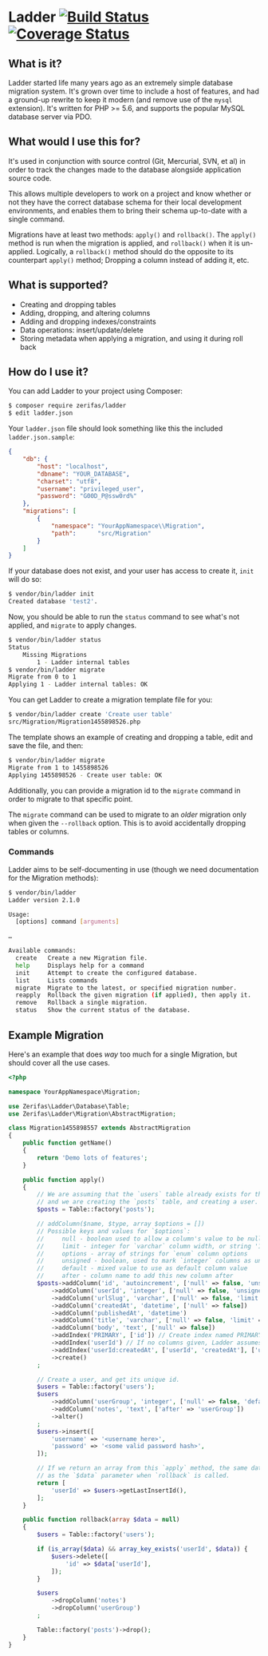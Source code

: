 # Ladder [![Build Status](https://travis-ci.org/Drarok/ladder2.svg?branch=develop)](https://travis-ci.org/Drarok/ladder2) [![Coverage Status](https://coveralls.io/repos/github/Drarok/ladder2/badge.svg?branch=develop)](https://coveralls.io/github/Drarok/ladder2?branch=develop)

## What is it?

Ladder started life many years ago as an extremely simple database migration system.
It's grown over time to include a host of features, and had a ground-up rewrite to keep
it modern (and remove use of the `mysql` extension). It's written for PHP >= 5.6, and
supports the popular MySQL database server via PDO.

## What would I use this for?

It's used in conjunction with source control (Git, Mercurial, SVN, et al) in order to
track the changes made to the database alongside application source code.

This allows multiple developers to work on a project and know whether or not they
have the correct database schema for their local development environments, and
enables them to bring their schema up-to-date with a single command.

Migrations have at least two methods: `apply()` and `rollback()`. The `apply()` method
is run when the migration is applied, and `rollback()` when it is un-applied.
Logically, a `rollback()` method should do the opposite to its counterpart `apply()`
method; Dropping a column instead of adding it, etc.

## What is supported?

* Creating and dropping tables
* Adding, dropping, and altering columns
* Adding and dropping indexes/constraints
* Data operations: insert/update/delete
* Storing metadata when applying a migration, and using it during roll back

## How do I use it?

You can add Ladder to your project using Composer:

```bash
$ composer require zerifas/ladder
$ edit ladder.json
```

Your `ladder.json` file should look something like this the included `ladder.json.sample`:

```json
{
    "db": {
        "host": "localhost",
        "dbname": "YOUR_DATABASE",
        "charset": "utf8",
        "username": "privileged_user",
        "password": "G00D_P@ssw0rd%"
    },
    "migrations": [
        {
            "namespace": "YourAppNamespace\\Migration",
            "path":      "src/Migration"
        }
    ]
}
```

If your database does not exist, and your user has access to create it, `init` will do so:

```bash
$ vendor/bin/ladder init
Created database 'test2'.
```

Now, you should be able to run the `status` command to see what's not applied, and `migrate` to apply changes.

```bash
$ vendor/bin/ladder status
Status
    Missing Migrations
        1 - Ladder internal tables
$ vendor/bin/ladder migrate
Migrate from 0 to 1
Applying 1 - Ladder internal tables: OK
```

You can get Ladder to create a migration template file for you:

```bash
$ vendor/bin/ladder create 'Create user table'
src/Migration/Migration1455898526.php
```

The template shows an example of creating and dropping a table, edit and save the file, and then:

```bash
$ vendor/bin/ladder migrate
Migrate from 1 to 1455898526
Applying 1455898526 - Create user table: OK
```

Additionally, you can provide a migration id to the `migrate` command in order to migrate to that specific point.

The `migrate` command can be used to migrate to an _older_ migration only when given the `--rollback` option. This is to avoid accidentally dropping tables or columns.

### Commands

Ladder aims to be self-documenting in use (though we need documentation for the Migration methods):

```bash
$ vendor/bin/ladder
Ladder version 2.1.0

Usage:
  [options] command [arguments]

…

Available commands:
  create   Create a new Migration file.
  help     Displays help for a command
  init     Attempt to create the configured database.
  list     Lists commands
  migrate  Migrate to the latest, or specified migration number.
  reapply  Rollback the given migration (if applied), then apply it.
  remove   Rollback a single migration.
  status   Show the current status of the database.
```

## Example Migration

Here's an example that does _way_ too much for a single Migration, but should cover all the use cases.

```php
<?php

namespace YourAppNamespace\Migration;

use Zerifas\Ladder\Database\Table;
use Zerifas\Ladder\Migration\AbstractMigration;

class Migration1455898557 extends AbstractMigration
{
    public function getName()
    {
        return 'Demo lots of features';
    }

    public function apply()
    {
        // We are assuming that the `users` table already exists for this example,
        // and we are creating the `posts` table, and creating a user.
        $posts = Table::factory('posts');

        // addColumn($name, $type, array $options = [])
        // Possible keys and values for `$options`:
        //     null - boolean used to allow a column's value to be null, default: true
        //     limit - integer for `varchar` column width, or string '10, 3' for `float`/`double` column precision
        //     options - array of strings for `enum` column options
        //     unsigned - boolean, used to mark `integer` columns as unsigned, default: false
        //     default - mixed value to use as default column value
        //     after - column name to add this new column after
        $posts->addColumn('id', 'autoincrement', ['null' => false, 'unsigned' => true])
            ->addColumn('userId', 'integer', ['null' => false, 'unsigned' => true])
            ->addColumn('urlSlug', 'varchar', ['null' => false, 'limit' => 10])
            ->addColumn('createdAt', 'datetime', ['null' => false])
            ->addColumn('publishedAt', 'datetime')
            ->addColumn('title', 'varchar', ['null' => false, 'limit' => 128])
            ->addColumn('body', 'text', ['null' => false])
            ->addIndex('PRIMARY', ['id']) // Create index named PRIMARY, containing the `id` column
            ->addIndex('userId') // If no columns given, Ladder assumes the name is a column
            ->addIndex('userId:createdAt', ['userId', 'createdAt'], ['unique' => true]) // Custom name, specified columns, and unique
            ->create()
        ;

        // Create a user, and get its unique id.
        $users = Table::factory('users');
        $users
            ->addColumn('userGroup', 'integer', ['null' => false, 'default' => 0, 'first' => true])
            ->addColumn('notes', 'text', ['after' => 'userGroup'])
            ->alter()
        ;
        $users->insert([
            'username' => '<username here>',
            'password' => '<some valid password hash>',
        ]);

        // If we return an array from this `apply` method, the same data will be supplied
        // as the `$data` parameter when `rollback` is called.
        return [
            'userId' => $users->getLastInsertId(),
        ];
    }

    public function rollback(array $data = null)
    {
        $users = Table::factory('users');

        if (is_array($data) && array_key_exists('userId', $data)) {
            $users->delete([
                'id' => $data['userId'],
            ]);
        }

        $users
            ->dropColumn('notes')
            ->dropColumn('userGroup')
        ;

        Table::factory('posts')->drop();
    }
}
```
